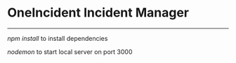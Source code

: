 <h1>OneIncident Incident Manager</h1>

<hr>

<p><i>npm install</i> to install dependencies</p>
<p><i>nodemon</i> to start local server on port 3000<p>
